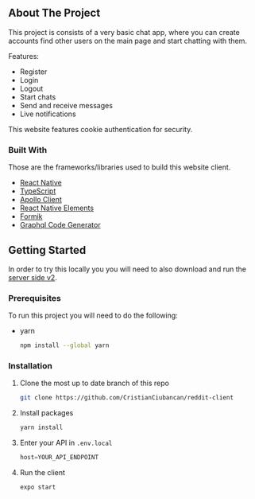 <!-- ABOUT THE PROJECT -->
## About The Project

This project is consists of a very basic chat app, where you can create accounts find other users on the main page and start chatting with them.



Features:
* Register
* Login
* Logout
* Start chats
* Send and receive messages
* Live notifications

This website features cookie authentication for security.



### Built With

Those are the frameworks/libraries used to build this website client.

* [React Native](https://reactnative.dev/)
* [TypeScript](https://www.typescriptlang.org/)
* [Apollo Client](https://www.apollographql.com/docs/react/)
* [React Native Elements](https://reactnativeelements.com/)
* [Formik](https://formik.org/)
* [Graphql Code Generator](https://www.graphql-code-generator.com/)



<!-- GETTING STARTED -->
## Getting Started

In order to try this locally you you will need to also download and run the [server side v2](https://github.com/CristianCiubancan/chat-server).

### Prerequisites

To run this project you will need to do the following:
* yarn
  ```sh
  npm install --global yarn
  ```

### Installation

1. Clone the most up to date branch of this repo
   ```sh
   git clone https://github.com/CristianCiubancan/reddit-client
   ```
2. Install packages
   ```sh
   yarn install
   ```
3. Enter your API in `.env.local`
   ```constants.ts
   host=YOUR_API_ENDPOINT
   ```
4. Run the client
   ```sh
   expo start
   ```
